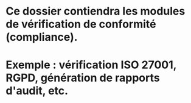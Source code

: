 # Ce dossier contiendra les modules de vérification de conformité (compliance).
# Exemple : vérification ISO 27001, RGPD, génération de rapports d'audit, etc.
